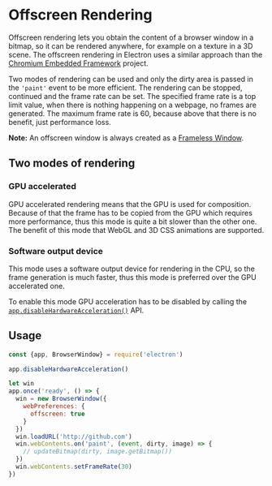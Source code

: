 # Offscreen Rendering

Offscreen rendering lets you obtain the content of a browser window in a bitmap, so it can be rendered anywhere, for example on a texture in a 3D scene. The offscreen rendering in Electron uses a similar approach than the [Chromium Embedded Framework](https://bitbucket.org/chromiumembedded/cef) project.

Two modes of rendering can be used and only the dirty area is passed in the `'paint'` event to be more efficient. The rendering can be stopped, continued and the frame rate can be set. The specified frame rate is a top limit value, when there is nothing happening on a webpage, no frames are generated. The maximum frame rate is 60, because above that there is no benefit, just performance loss.

**Note:** An offscreen window is always created as a [Frameless Window](../api/frameless-window.md).

## Two modes of rendering

### GPU accelerated

GPU accelerated rendering means that the GPU is used for composition. Because of that the frame has to be copied from the GPU which requires more performance, thus this mode is quite a bit slower than the other one. The benefit of this mode that WebGL and 3D CSS animations are supported.

### Software output device

This mode uses a software output device for rendering in the CPU, so the frame generation is much faster, thus this mode is preferred over the GPU accelerated one.

To enable this mode GPU acceleration has to be disabled by calling the [`app.disableHardwareAcceleration()`][disablehardwareacceleration] API.

## Usage

``` javascript
const {app, BrowserWindow} = require('electron')

app.disableHardwareAcceleration()

let win
app.once('ready', () => {
  win = new BrowserWindow({
    webPreferences: {
      offscreen: true
    }
  })
  win.loadURL('http://github.com')
  win.webContents.on('paint', (event, dirty, image) => {
    // updateBitmap(dirty, image.getBitmap())
  })
  win.webContents.setFrameRate(30)
})
```

[disablehardwareacceleration]: ../api/app.md#appdisablehardwareacceleration
